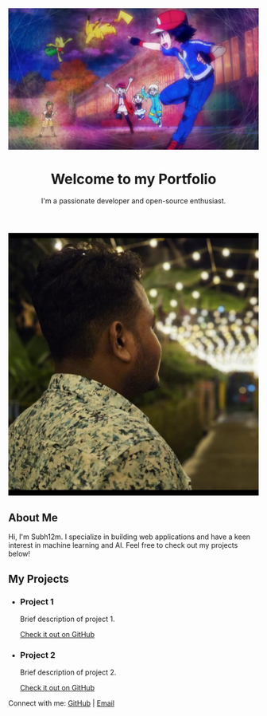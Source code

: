 <!DOCTYPE html>
<html lang="en">
<head>
    <meta charset="UTF-8">
    <meta name="viewport" content="width=device-width, initial-scale=1.0">
    <title>Subh12m's Portfolio</title>
    <link rel="stylesheet" href="style.css">
</head>
<body>
    <header>
        <div class="container">
            <img src="./profile.jpg" alt="Your Profile Image" class="profile-img">
            <h1>Welcome to my Portfolio</h1>
            <p>I'm a passionate developer and open-source enthusiast.</p>
        </div>
    </header>
    <section class="about">
        <div class="container">
            <img src="./subham.jpg" alt="Subh12m Profile Image" class="about-img">
            <div class="bio">
                <h2>About Me</h2>
                <p>Hi, I'm Subh12m. I specialize in building web applications and have a keen interest in machine learning and AI. Feel free to check out my projects below!</p>
            </div>
        </div>
    </section>
    <section class="projects">
        <div class="container">
            <h2>My Projects</h2>
            <ul>
                <li>
                    <h3>Project 1</h3>
                    <p>Brief description of project 1.</p>
                    <a href="https://github.com/Subh12m/portfolio02" target="_blank">Check it out on GitHub</a>
                </li>
                <li>
                    <h3>Project 2</h3>
                    <p>Brief description of project 2.</p>
                    <a href="https://github.com/Subh12m/Subh12m" target="_blank">Check it out on GitHub</a>
                </li>
                <!-- Add more projects as needed -->
            </ul>
        </div>
    </section>
    <footer>
        <div class="container">
            <p>Connect with me: <a href="https://github.com/Subh12m" target="_blank">GitHub</a> | <a href="mailto:subh12m@example.com">Email</a></p>
        </div>
    </footer>
</body>
</html>
